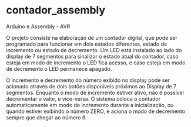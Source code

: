 # contador_assembly
Arduino e Assembly - AVR

O projeto consiste na elaboração de um contador digital, que pode ser programado para funcionar em dois estados diferentes, estado de incremento ou estado de decremento. Um LED está instalado ao lado do display de 7 segmentos para sinalizar o estado atual do contador, caso esteja em modo de incremento o LED fica acesso, e caso esteja em modo de decremento o LED permanece apagado.

O incremento e decremento do número exibido no display pode ser acionado através de dois botões disponíveis próximos ao Display de 7 segmentos. Enquanto o modo de incremento estiver ativo, não é possível decrementar o valor, e vice-versa.
O sistema coloca o contador automaticamente em modo de incremento durante a inicialização, ou quando estiver exibindo o número ZERO, e aciona o modo de decremento sempre que chegar ao número 9.
